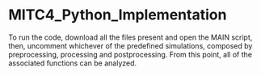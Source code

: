 # MITC4_Python_Implementation

To run the code, download all the files present and open the MAIN script, then, uncomment whichever of the predefined simulations, composed by preprocessing, processing and postprocessing.
From this point, all of the associated functions can be analyzed. 
